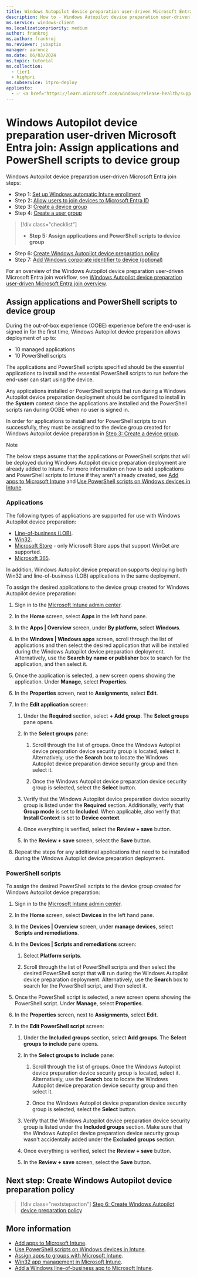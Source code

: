```yaml
---
title: Windows Autopilot device preparation user-driven Microsoft Entra join - Step 5 of 7 - Assign applications and PowerShell scripts to device group
description: How to - Windows Autopilot device preparation user-driven Microsoft Entra join - Step 5 of 7 - Assign applications and PowerShell scripts to device group.
ms.service: windows-client
ms.localizationpriority: medium
author: frankroj
ms.author: frankroj
ms.reviewer: jubaptis
manager: aaroncz
ms.date: 06/03/2024
ms.topic: tutorial
ms.collection:
  - tier1
  - highpri
ms.subservice: itpro-deploy
appliesto:
  - ✅ <a href="https://learn.microsoft.com/windows/release-health/supported-versions-windows-client" target="_blank">Windows 11</a>
---
```


# Windows Autopilot device preparation user-driven Microsoft Entra join: Assign applications and PowerShell scripts to device group

Windows Autopilot device preparation user-driven Microsoft Entra join steps:

- Step 1: [Set up Windows automatic Intune enrollment](entra-join-automatic-enrollment.md)
- Step 2: [Allow users to join devices to Microsoft Entra ID](entra-join-allow-users-to-join.md)
- Step 3: [Create a device group](entra-join-device-group.md)
- Step 4: [Create a user group](entra-join-user-group.md)

> [!div class="checklist"]
>
> - **Step 5: Assign applications and PowerShell scripts to device group**

- Step 6: [Create Windows Autopilot device preparation policy](entra-join-autopilot-policy.md)
- Step 7: [Add Windows corporate identifier to device (optional)](entra-join-corporate-identifier.md)

For an overview of the Windows Autopilot device preparation user-driven Microsoft Entra join workflow, see [Windows Autopilot device preparation user-driven Microsoft Entra join overview](entra-join-workflow.md#workflow).

## Assign applications and PowerShell scripts to device group

During the out-of-box experience (OOBE) experience before the end-user is signed in for the first time, Windows Autopilot device preparation allows deployment of up to:

- 10 managed applications
- 10 PowerShell scripts

The applications and PowerShell scripts specified should be the essential applications to install and the essential PowerShell scripts to run before the end-user can start using the device.

Any applications installed or PowerShell scripts that run during a Windows Autopilot device preparation deployment should be configured to install in the **System** context since the applications are installed and the PowerShell scripts ran during OOBE when no user is signed in.

In order for applications to install and for PowerShell scripts to run successfully, they must be assigned to the device group created for Windows Autopilot device preparation in [Step 3: Create a device group](entra-join-device-group.md).

> [!NOTE]
>
> The below steps assume that the applications or PowerShell scripts that will be deployed during Windows Autopilot device preparation deployment are already added to Intune. For more information on how to add applications and PowerShell scripts to Intune if they aren't already created, see [Add apps to Microsoft Intune](/mem/intune/apps/apps-add) and [Use PowerShell scripts on Windows devices in Intune](/mem/intune/apps/intune-management-extension).

### Applications

The following types of applications are supported for use with Windows Autopilot device preparation:

- [Line-of-business (LOB)](/mem/intune/apps/lob-apps-windows).
- [Win32](/mem/intune/apps/apps-win32-prepare).
- [Microsoft Store](/mem/intune/apps/store-apps-microsoft) - only Microsoft Store apps that support WinGet are supported.
- [Microsoft 365](/mem/intune/apps/apps-add-office365).

In addition, Windows Autopilot device preparation supports deploying both Win32 and line-of-business (LOB) applications in the same deployment.

To assign the desired applications to the device group created for Windows Autopilot device preparation:

1. Sign in to the [Microsoft Intune admin center](https://go.microsoft.com/fwlink/?linkid=2109431).

2. In the **Home** screen, select **Apps** in the left hand pane.

3. In the **Apps | Overview** screen, under **By platform**, select **Windows**.

4. In the **Windows | Windows apps** screen, scroll through the list of applications and then select the desired application that will be installed during the Windows Autopilot device preparation deployment. Alternatively, use the **Search by name or publisher** box to search for the application, and then select it.

5. Once the application is selected, a new screen opens showing the application. Under **Manage**, select **Properties**.

6. In the **Properties** screen, next to **Assignments**, select **Edit**.

7. In the **Edit application** screen:

   1. Under the **Required** section, select **+ Add group**. The **Select groups** pane opens.

   2. In the **Select groups** pane:

      1. Scroll through the list of groups. Once the Windows Autopilot device preparation device security group is located, select it. Alternatively, use the **Search** box to locate the Windows Autopilot device preparation device security group and then select it.

      2. Once the Windows Autopilot device preparation device security group is selected, select the **Select** button.

   3. Verify that the Windows Autopilot device preparation device security group is listed under the **Required** section. Additionally, verify that **Group mode** is set to **Included**. When applicable, also verify that **Install Context** is set to **Device context**.

   4. Once everything is verified, select the **Review + save** button.

   5. In the **Review + save** screen, select the **Save** button.

8. Repeat the steps for any additional applications that need to be installed during the Windows Autopilot device preparation deployment.

### PowerShell scripts

To assign the desired PowerShell scripts to the device group created for Windows Autopilot device preparation:

1. Sign in to the [Microsoft Intune admin center](https://go.microsoft.com/fwlink/?linkid=2109431).

2. In the **Home** screen, select **Devices** in the left hand pane.

3. In the **Devices | Overview** screen, under **manage devices**, select **Scripts and remediations**.

4. In the **Devices | Scripts and remediations** screen:

   1. Select **Platform scripts**.

   2. Scroll through the list of PowerShell scripts and then select the desired PowerShell script that will run during the Windows Autopilot device preparation deployment. Alternatively, use the **Search** box to search for the PowerShell script, and then select it.

5. Once the PowerShell script is selected, a new screen opens showing the PowerShell script. Under **Manage**, select **Properties**.

6. In the **Properties** screen, next to **Assignments**, select **Edit**.

7. In the **Edit PowerShell script** screen:

   1. Under the **Included groups** section, select **Add groups**. The **Select groups to include** pane opens.

   2. In the **Select groups to include** pane:

      1. Scroll through the list of groups. Once the Windows Autopilot device preparation device security group is located, select it. Alternatively, use the **Search** box to locate the Windows Autopilot device preparation device security group and then select it.

      2. Once the Windows Autopilot device preparation device security group is selected, select the **Select** button.

   3. Verify that the Windows Autopilot device preparation device security group is listed under the **Included groups** section. Make sure that the Windows Autopilot device preparation device security group wasn't accidentally added under the **Excluded groups** section.

   4. Once everything is verified, select the **Review + save** button.

   5. In the **Review + save** screen, select the **Save** button.

## Next step: Create Windows Autopilot device preparation policy

> [!div class="nextstepaction"]
> [Step 6: Create Windows Autopilot device preparation policy](entra-join-autopilot-policy.md)

## More information

- [Add apps to Microsoft Intune](/mem/intune/apps/apps-add).
- [Use PowerShell scripts on Windows devices in Intune](/mem/intune/apps/intune-management-extension).
- [Assign apps to groups with Microsoft Intune](/mem/intune/apps/apps-deploy).
- [Win32 app management in Microsoft Intune](/mem/intune/apps/apps-win32-app-management).
- [Add a Windows line-of-business app to Microsoft Intune](/mem/intune/apps/lob-apps-windows).
